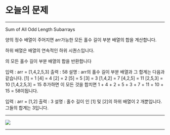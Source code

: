 # 오늘의 문제
___
Sum of All Odd Length Subarrays

양의 정수 배열이 주어지면  arr가능한 모든 홀수 길이 부분 배열의 합을 계산합니다.

하위 배열은 배열의 연속적인 하위 시퀀스입니다.

의 모든 홀수 길이 부분 배열의 합을 반환합니다 

입력 : arr = [1,4,2,5,3]
 출력 : 58
 설명 : arr의 홀수 길이 부분 배열과 그 합계는 다음과 같습니다. 
[1] = 1 
[4] = 4 
[2] = 2 
[5] = 5 
[3] = 3 
[1,4,2] = 7 
[4,2,5] = 11 
[2,5,3] = 10 
[1,4,2,5,3] = 15 
추가하면 이 모든 것을 합치면 1 + 4 + 2 + 5 + 3 + 7 + 11 + 10 + 15 = 58이됩니다.

입력 : arr = [1,2]
출력 : 3
설명 : 홀수 길이 인 [1] 및 [2]의 하위 배열이 2 개뿐입니다. 
그들의 합계는 3입니다.
___
![](https://images.velog.io/images/pp8960/post/6dace7f7-b21f-43f7-b3c5-5ccb468e82fd/image.png)
___